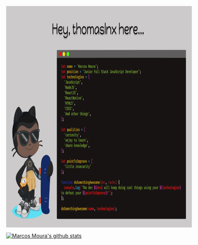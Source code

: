 <img src="assets/GitReadme.png" align="center" height="600" />

[![Marcos Moura's github stats](https://github-readme-stats.vercel.app/api?username=thomaslnx&show_icons=true&theme=radical)](https://github.com/thomaslnx/github-readme-stats)

<!--
**thomaslnx/thomaslnx** is a ✨ _special_ ✨ repository because its `README.md` (this file) appears on your GitHub profile.

Here are some ideas to get you started:

- 🔭 I’m currently working on ...
- 🌱 I’m currently learning ...
- 👯 I’m looking to collaborate on ...
- 🤔 I’m looking for help with ...
- 💬 Ask me about ...
- 📫 How to reach me: ...
- 😄 Pronouns: ...
- ⚡ Fun fact: ...
-->
